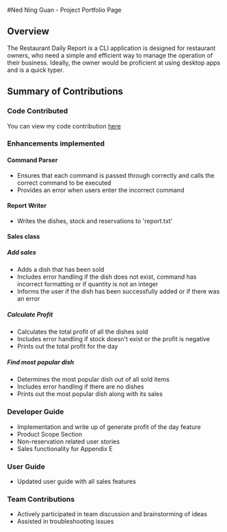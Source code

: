 #Ned Ning Guan - Project Portfolio Page

## Overview
The Restaurant Daily Report is a CLI application is designed for restaurant owners, who need a simple and efficient way to manage the operation of their business.
Ideally, the owner would be proficient at using desktop apps and is a quick typer.

## Summary of Contributions
### Code Contributed
You can view my code contribution [here](https://nus-cs2113-ay1920s2.github.io/tp-dashboard/#breakdown=true&search=nguan1)

### Enhancements implemented
#### Command Parser
* Ensures that each command is passed through correctly and calls the correct command to be executed
* Provides an error when users enter the incorrect command

#### Report Writer
* Writes the dishes, stock and reservations to 'report.txt'

#### Sales class

##### Add sales
* Adds a dish that has been sold
* Includes error handling if the dish does not exist, command has incorrect formatting or if quantity is not an integer
* Informs the user if the dish has been successfully added or if there was an error

##### Calculate Profit
* Calculates the total profit of all the dishes sold
* Includes error handling if stock doesn't exist or the profit is negative
* Prints out the total profit for the day

##### Find most popular dish
* Determines the most popular dish out of all sold items
* Includes error handling if there are no dishes
* Prints out the most popular dish along with its sales

### Developer Guide
* Implementation and write up of generate profit of the day feature
* Product Scope Section
* Non-reservation related user stories
* Sales functionality for Appendix E

### User Guide
* Updated user guide with all sales features

### Team Contributions
* Actively participated in team discussion and brainstorming of ideas
* Assisted in troubleshooting issues



